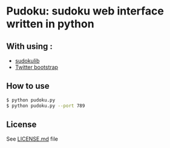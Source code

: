 # Pudoku: sudoku web interface written in python

## With using :

* [sudokulib](http://pypi.python.org/pypi/sudokulib)
* [Twitter bootstrap](https://github.com/Twitter/bootstrap)


## How to use

```bash
$ python pudoku.py
$ python pudoku.py --port 789
```

## License

See [LICENSE.md](https://github.com/s1n4/pudoku/tree/master/LICENSE.md) file